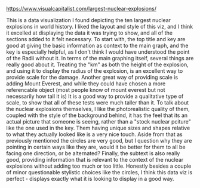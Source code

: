https://www.visualcapitalist.com/largest-nuclear-explosions/

This is a data visualization I found depicting the ten largest nuclear explosions in world history. I liked the layout and style of this viz, and I think it excelled at displaying the data it was trying to show, and all of the sections added to it felt necessary. To start with, the top title and key are good at giving the basic information as context to the main graph, and the key is especially helpful, as I don't think I would have understood the point of the Radii without it. In terms of the main graphing itself, several things are really good about it. Treating the "km" as both the height of the explosion, and using it to display the radius of the explosion, is an excellent way to provide scale for the damage. Another great way of providing scale is adding Mount Everest, and while they could have chosen a more referencable object (most people know of mount everest but not necessarily how tall it is) It is a good way to provide a qualitative type of scale, to show that all of these tests were much taller than it. To talk about the nuclear explosions themselves, I like the photorealistic quality of them, coupled with the style of the background behind, it has the feel that its an actual picture that someone is seeing, rather than a "stock nuclear pciture" like the one used in the key. Them having unique sizes and shapes relative to what they actually looked like is a very nice touch. Aside from that as previously mentioned the circles are very good, but I question why they are pointing in certain ways like they are, would it be better for them to all be facing one direction, or be alternated? Finally, the subtext is also really good, providing information that is relevant to the context of the nuclear explosions without adding too much or too little. Honestly besides a couple of minor questionable stylistic choices like the circles, I think this data viz is perfect - displays exactly what it is looking to display in a good way. 